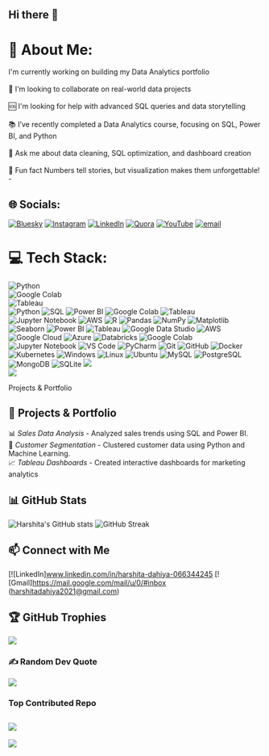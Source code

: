 ## Hi there 👋

<!--
**harshita-2024/harshita-2024** is a ✨ _special_ ✨ repository because its `README.md` (this file) appears on your GitHub profile.

Here are some ideas to get you started:

- 🔭 I’m currently working on ...
- 🌱 I’m currently learning ...
- 👯 I’m looking to collaborate on ...
- 🤔 I’m looking for help with ...
- 💬 Ask me about ...
- 📫 How to reach me: ...
- 😄 Pronouns: ...
- ⚡ Fun fact: ...
-->
# 💫 About Me:
I'm currently working on building my Data Analytics portfolio<br><br>🤝 I'm looking to collaborate on real-world data projects<br><br>🆘 I'm looking for help with advanced SQL queries and data storytelling<br><br>📚 I’ve recently completed a Data Analytics course, focusing on SQL, Power BI, and Python<br><br>💬 Ask me about data cleaning, SQL optimization, and dashboard creation<br><br>🎉 Fun fact Numbers tell stories, but visualization makes them unforgettable!<br>- <br>


## 🌐 Socials:
[![Bluesky](https://img.shields.io/badge/bluesky-0285FF?style=for-the-badge&logo=bluesky&logoColor=%23FFFFFF)](https://bsky.app/profile/https://bsky.app/profile/harshita14.bsky.social) [![Instagram](https://img.shields.io/badge/Instagram-%23E4405F.svg?logo=Instagram&logoColor=white)](https://instagram.com/harshita_skin_specialist) [![LinkedIn](https://img.shields.io/badge/LinkedIn-%230077B5.svg?logo=linkedin&logoColor=white)](https://linkedin.com/in/https://www.linkedin.com/in/harshita-dahiya-066344245?utm_source=share&utm_campaign=share_via&utm_content=profile&utm_medium=android_app) [![Quora](https://img.shields.io/badge/Quora-%23B92B27.svg?logo=Quora&logoColor=white)](https://quora.com/profile/https://www.quora.com/profile/Harshita-Dahiya-19?ch=3&oid=2365917087&share=1cbe95cf&srid=3QnBZT&target_type=user) [![YouTube](https://img.shields.io/badge/YouTube-%23FF0000.svg?logo=YouTube&logoColor=white)](https://youtube.com/@https://m.youtube.com/@harshitaskinspecialist?si=0xFSv85voNAG7VCM&fbclid=PAY2xjawJH3gFleHRuA2FlbQIxMQABpsx725ulcPbtkCmw7viiiUd4wAyMo2Z2QHaExoMPTs8du_H4SfrbLtQ8lQ_aem_imvZSkJ0URw3gjT3yKWBDQ) [![email](https://img.shields.io/badge/Email-D14836?logo=gmail&logoColor=white)](mailto:harshitadahiya2021@gmail.com) 

# 💻 Tech Stack:
![Python](https://img.shields.io/badge/Python-3670A0?style=for-the-badge&logo=python&logoColor=ffdd54)  
![Google Colab](https://img.shields.io/badge/Google%20Colab-F9AB00?style=for-the-badge&logo=googlecolab&logoColor=black)  
![Tableau](https://img.shields.io/badge/Tableau-E97627?style=for-the-badge&logo=tableau&logoColor=white)  
![Python](https://img.shields.io/badge/Python-3776AB?style=for-the-badge&logo=python&logoColor=white)
![SQL](https://img.shields.io/badge/SQL-CC2927?style=for-the-badge&logo=Microsoft%20SQL%20Server&logoColor=white)
![Power BI](https://img.shields.io/badge/Power%20BI-F2C811?style=for-the-badge&logo=Power%20BI&logoColor=black)
![Google Colab](https://img.shields.io/badge/Google%20Colab-F9AB00?style=for-the-badge&logo=Google%20Colab&logoColor=white)
![Tableau](https://img.shields.io/badge/Tableau-E97627?style=for-the-badge&logo=Tableau&logoColor=white)
![Jupyter Notebook](https://img.shields.io/badge/Jupyter-FF0000?style=for-the-badge&logo=jupyter&logoColor=white)
![AWS](https://img.shields.io/badge/AWS-232F3E?style=for-the-badge&logo=amazon-aws&logoColor=white) ![R](https://img.shields.io/badge/R-276DC3?style=for-the-badge&logo=r&logoColor=white)
![Pandas](https://img.shields.io/badge/Pandas-150458?style=for-the-badge&logo=pandas&logoColor=white)
![NumPy](https://img.shields.io/badge/NumPy-013243?style=for-the-badge&logo=numpy&logoColor=white)
![Matplotlib](https://img.shields.io/badge/Matplotlib-11557c?style=for-the-badge&logo=matplotlib&logoColor=white)
![Seaborn](https://img.shields.io/badge/Seaborn-3182bd?style=for-the-badge&logo=python&logoColor=white)
![Power BI](https://img.shields.io/badge/Power%20BI-F2C811?style=for-the-badge&logo=Power%20BI&logoColor=black)
![Tableau](https://img.shields.io/badge/Tableau-E97627?style=for-the-badge&logo=Tableau&logoColor=white)
![Google Data Studio](https://img.shields.io/badge/Google%20Data%20Studio-4285F4?style=for-the-badge&logo=google-data-studio&logoColor=white)
![AWS](https://img.shields.io/badge/AWS-232F3E?style=for-the-badge&logo=amazon-aws&logoColor=white)
![Google Cloud](https://img.shields.io/badge/Google%20Cloud-4285F4?style=for-the-badge&logo=google-cloud&logoColor=white)
![Azure](https://img.shields.io/badge/Azure-0078D4?style=for-the-badge&logo=microsoft-azure&logoColor=white)
![Databricks](https://img.shields.io/badge/Databricks-FF3621?style=for-the-badge&logo=databricks&logoColor=white)
![Google Colab](https://img.shields.io/badge/Google%20Colab-F9AB00?style=for-the-badge&logo=google-colab&logoColor=white)
![Jupyter Notebook](https://img.shields.io/badge/Jupyter-FF8500?style=for-the-badge&logo=jupyter&logoColor=white)
![VS Code](https://img.shields.io/badge/VS%20Code-007ACC?style=for-the-badge&logo=visual-studio-code&logoColor=white)
![PyCharm](https://img.shields.io/badge/PyCharm-21D789?style=for-the-badge&logo=pycharm&logoColor=white)
![Git](https://img.shields.io/badge/Git-F05032?style=for-the-badge&logo=git&logoColor=white)
![GitHub](https://img.shields.io/badge/GitHub-181717?style=for-the-badge&logo=github&logoColor=white)
![Docker](https://img.shields.io/badge/Docker-2496ED?style=for-the-badge&logo=docker&logoColor=white)
![Kubernetes](https://img.shields.io/badge/Kubernetes-326CE5?style=for-the-badge&logo=kubernetes&logoColor=white)
![Windows](https://img.shields.io/badge/Windows-0078D6?style=for-the-badge&logo=windows&logoColor=white)
![Linux](https://img.shields.io/badge/Linux-FCC624?style=for-the-badge&logo=linux&logoColor=black)
![Ubuntu](https://img.shields.io/badge/Ubuntu-E95420?style=for-the-badge&logo=ubuntu&logoColor=white)
![MySQL](https://img.shields.io/badge/MySQL-4479A1?style=for-the-badge&logo=mysql&logoColor=white)
![PostgreSQL](https://img.shields.io/badge/PostgreSQL-316192?style=for-the-badge&logo=postgresql&logoColor=white)
![MongoDB](https://img.shields.io/badge/MongoDB-47A248?style=for-the-badge&logo=mongodb&logoColor=white)
![SQLite](https://img.shields.io/badge/SQLite-003B57?style=for-the-badge&logo=sqlite&logoColor=white)
![](https://nirzak-streak-stats.vercel.app/?user=Harshita&theme=dark&hide_border=false)<br/>
![](https://github-readme-stats.vercel.app/api/top-langs/?username=Harshita&theme=dark&hide_border=false&include_all_commits=true&count_private=true&layout=compact)


Projects & Portfolio
## 🚀 Projects & Portfolio
📊 *Sales Data Analysis* - Analyzed sales trends using SQL and Power BI.  
🤖 *Customer Segmentation* - Clustered customer data using Python and Machine Learning.  
📈 *Tableau Dashboards* - Created interactive dashboards for marketing analytics


## 📊 GitHub Stats
![Harshita's GitHub stats](https://github-readme-stats.vercel.app/api?username=harshita-2024&show_icons=true&theme=radical)
![GitHub Streak](https://streak-stats.demolab.com/?user=harshita-2024&theme=radical)


## 📫 Connect with Me
[![LinkedIn]www.linkedin.com/in/harshita-dahiya-066344245
[![Gmail]https://mail.google.com/mail/u/0/#inbox   (harshitadahiya2021@gmail.com)


## 🏆 GitHub Trophies
![](https://github-profile-trophy.vercel.app/?username=Harshita&theme=radical&no-frame=false&no-bg=false&margin-w=4)


### ✍️ Random Dev Quote
![](https://quotes-github-readme.vercel.app/api?type=vetical&theme=radical)


### Top Contributed Repo
![](https://github-contributor-stats.vercel.app/api?username=Harshita&limit=5&theme=dark&combine_all_yearly_contributions=true)
---
[![](https://visitcount.itsvg.in/api?id=Harshita&icon=0&color=0)](https://visitcount.itsvg.in)

<!-- Proudly created with GPRM ( https://gprm.itsvg.in ) -->
